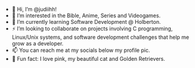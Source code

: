 - 👋 Hi, I’m @judiihh!
- 👀 I’m interested in the Bible, Anime, Series and Videogames.
- 🌱 I’m currently learning Software Development @ Holberton.
- ⚡ I’m looking to collaborate on projects involving C programming, Linux/Unix systems, and software development challenges that help me grow as a developer.
- 📫 You can reach me at my socials below my profile pic.
- 💞️ Fun fact: I love pink, my beautiful cat and Golden Retrievers.

<!---
judiihh/judiihh is a ✨ special ✨ repository because its `README.md` (this file) appears on your GitHub profile.
You can click the Preview link to take a look at your changes.
--->
